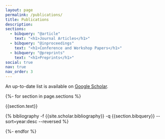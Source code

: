 ```yaml
---
layout: page
permalink: /publications/
title: Publications
description: 
sections:
  - bibquery: "@article"
    text: "<h1>Journal Articles</h1>"
  - bibquery: "@inproceedings"
    text: "<h1>Conference and Workshop Papers</h1>"
  - bibquery: "@preprints"
    text: "<h1>Preprints</h1>"
social: true
nav: true
nav_order: 3
---
```


An up-to-date list is available on [Google Scholar](https://scholar.google.com/citations?hl=en&user=C6BNYB0AAAAJ&view_op=list_works&sortby=pubdate).

<div class="publications">
{%- for section in page.sections %}
  <a id="{{section.text}}"></a>
  <p class="bibtitle">{{section.text}}</p>

  {% bibliography -f {{site.scholar.bibliography}} -q {{section.bibquery}} --sort=year:desc --reversed %}

{%- endfor %}


</div>
